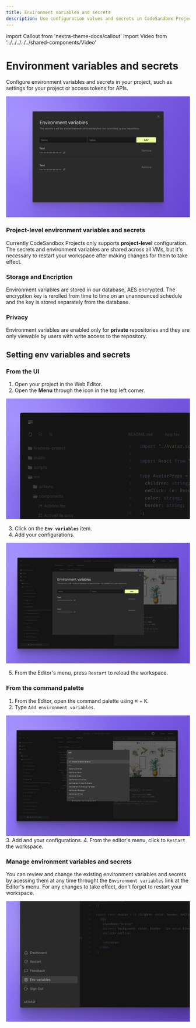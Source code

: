 ```yaml
---
title: Environment variables and secrets
description: Use configuration values and secrets in CodeSandbox Projects
---
```


import Callout from 'nextra-theme-docs/callout'
import Video from '../../../../../shared-components/Video'

# Environment variables and secrets

Configure environment variables and secrets in your project, such as settings for your project or access tokens for APIs.

![CodeSandbox Projects Environment Variables](../images/env-var.jpg)

### Project-level environment variables and secrets

Currently CodeSandbox Projects only supports **project-level** configuration. The secrets and environment variables are shared across all VMs, but it's necessary to restart your workspace after making changes for them to take effect.

### Storage and Encription

Environment variables are stored in our database, AES encrypted. The encryption key is rerolled from time to time on an unannounced schedule and the key is stored separately from the database.

### Privacy

Environment variables are enabled only for **private** repositories and they are only viewable by users with write access to the repository.



## Setting env variables and secrets
### From the UI

1. Open your project in the Web Editor.
2. Open the **Menu** through the icon in the top left corner.

![CodeSandbox Projects Editor Menu](../images/env-var-menu.jpg)

3. Click on the **`Env variables`** item.
4. Add your configurations.

![CodeSandbox Projects Environment Variables](../images/env-var-modal.jpg)

5. From the Editor's menu, press `Restart` to reload the workspace.


### From the command palette

1. From the Editor, open the command palette using <kbd>⌘</kbd> + <kbd>K</kbd>. 
2. Type `Add environment variables`.

![CodeSandbox Projects Command Palette](../images/env-var-pallette.jpg)
3. Add and your configurations.
4. From the editor's menu, click to `Restart` the workspace.




### Manage environment variables and secrets

You can review and change the existing environment variables and secrets by acessing them at any time throught the `Environment variables` link at the Editor's menu. For any changes to take effect, don't forget to  restart your workspace.

![CodeSandbox Projects Editor Menu](../images/env-var-menu-link.jpg)